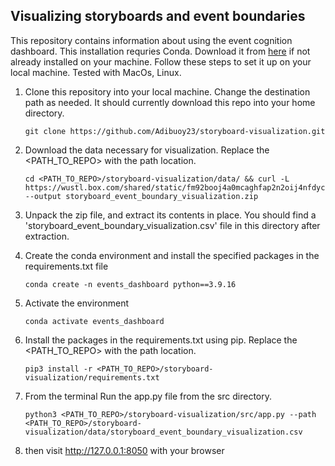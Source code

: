 ## Visualizing storyboards and event boundaries
This repository contains information about using the event cognition dashboard. This installation requries Conda. Download it from [here](https://docs.anaconda.com/free/miniconda/) if not already installed on your machine. Follow these steps to set it up on your local machine. Tested with MacOs, Linux.

1. Clone this repository into your local machine. Change the destination path as needed. It should currently download this repo into your home directory.
   ```
   git clone https://github.com/Adibuoy23/storyboard-visualization.git
   ```
2. Download the data necessary for visualization. Replace the <PATH_TO_REPO> with the path location.
   ```
   cd <PATH_TO_REPO>/storyboard-visualization/data/ && curl -L https://wustl.box.com/shared/static/fm92booj4a0mcaghfap2n2oij4nfdycn.zip --output storyboard_event_boundary_visualization.zip
   ```
3. Unpack the zip file, and extract its contents in place. You should find a 'storyboard_event_boundary_visualization.csv' file in this directory after extraction.

4. Create the conda environment and install the specified packages in the requirements.txt file
   ```
   conda create -n events_dashboard python==3.9.16
   ```
5. Activate the environment
   ```
   conda activate events_dashboard
   ```
6. Install the packages in the requirements.txt using pip. Replace the <PATH_TO_REPO> with the path location.
   ```
   pip3 install -r <PATH_TO_REPO>/storyboard-visualization/requirements.txt
   ```

7. From the terminal Run the app.py file from the src directory.
   ```
   python3 <PATH_TO_REPO>/storyboard-visualization/src/app.py --path <PATH_TO_REPO>/storyboard-visualization/data/storyboard_event_boundary_visualization.csv
   ```

8. then visit http://127.0.0.1:8050 with your browser
